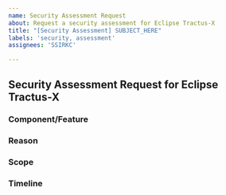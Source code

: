 ```yaml
---
name: Security Assessment Request
about: Request a security assessment for Eclipse Tractus-X
title: "[Security Assessment] SUBJECT_HERE"
labels: 'security, assessment'
assignees: 'SSIRKC'

---
```


## Security Assessment Request for Eclipse Tractus-X

### Component/Feature
<!-- Describe the component or feature to be assessed -->

### Reason
<!-- Briefly explain the need for this assessment -->

### Scope
<!-- Any particular areas of concern? -->

### Timeline
<!-- Desired deadline for this assessment -->
